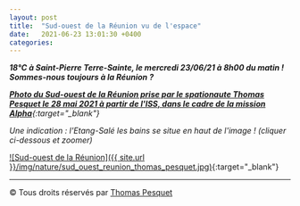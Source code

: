 ```yaml
---
layout: post
title:  "Sud-ouest de la Réunion vu de l'espace"
date:   2021-06-23 13:01:30 +0400
categories: 
---
```



***18°C à Saint-Pierre Terre-Sainte, le mercredi 23/06/21 à 8h00 du matin ! Sommes-nous toujours à la Réunion ?***

*[**Photo du Sud-ouest de la Réunion prise par le spationaute Thomas Pesquet le 28 mai 2021 à partir de l'ISS, dans le cadre de la mission Alpha**](https://www.flickr.com/photos/thom_astro/51244923605/){:target="_blank"}*

*Une indication : l'Etang-Salé les bains se situe en haut de l'image ! (cliquer ci-dessous et zoomer)*

[![Sud-ouest de la Réunion]({{ site.url }}/img/nature/sud_ouest_reunion_thomas_pesquet.jpg)](https://www.flickr.com/photos/thom_astro/51244923605/){:target="_blank"}

---
&copy;  Tous droits réservés par [Thomas Pesquet](https://www.flickr.com/photos/thom_astro/)

